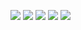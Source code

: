 ![]("./screenshots/1.png")
![]("./screenshots/2.png")
![]("./screenshots/3.png")
![]("./screenshots/4.png")
![]("./screenshots/5.png")
